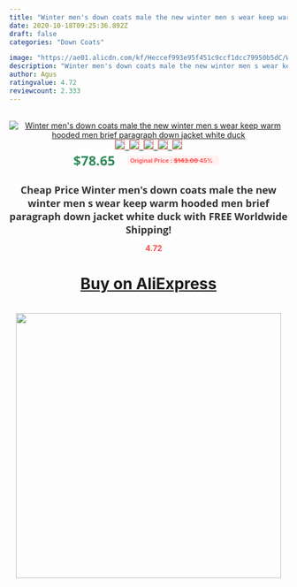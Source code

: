 ```yaml
---
title: "Winter men's down coats male the new winter men s wear keep warm hooded men brief paragraph down jacket white duck"
date: 2020-10-18T09:25:36.892Z
draft: false
categories: "Down Coats"

image: "https://ae01.alicdn.com/kf/Heccef993e95f451c9ccf1dcc79950b5dC/Winter-men-s-down-coats-male-the-new-winter-men-s-wear-keep-warm-hooded-men.jpg"
description: "Winter men's down coats male the new winter men s wear keep warm hooded men brief paragraph down jacket white duck"
author: Agus
ratingvalue: 4.72
reviewcount: 2.333
---
```

<br>
<div style="text-align: center;">
<a href="https://s.click.aliexpress.com/e/_ASuEOt" target="_blank" rel="nofollow noopener noreferrer"><img alt="Winter men's down coats male the new winter men s wear keep warm hooded men brief paragraph down jacket white duck" class="magnifier-image" src="https://ae01.alicdn.com/kf/Heccef993e95f451c9ccf1dcc79950b5dC/Winter-men-s-down-coats-male-the-new-winter-men-s-wear-keep-warm-hooded-men.jpg_640x640.jpg">
<br>
<img style="border:1px solid salmon" src="https://ae01.alicdn.com/kf/Heccef993e95f451c9ccf1dcc79950b5dC/Winter-men-s-down-coats-male-the-new-winter-men-s-wear-keep-warm-hooded-men.jpg_120x120.jpg">&nbsp;&nbsp;<img style="border:1px solid salmon" src="https://ae01.alicdn.com/kf/H8ec57fce72a94d328eb12d4db3f25719F/Winter-men-s-down-coats-male-the-new-winter-men-s-wear-keep-warm-hooded-men.jpg_120x120.jpg">&nbsp;&nbsp;<img style="border:1px solid salmon" src="https://ae01.alicdn.com/kf/H4e3f9e3bc4de4ebd9ca2568f9e738767j/Winter-men-s-down-coats-male-the-new-winter-men-s-wear-keep-warm-hooded-men.jpg_120x120.jpg">&nbsp;&nbsp;<img style="border:1px solid salmon" src="https://ae01.alicdn.com/kf/H6649f89041d74224b1a36faaf743183eP/Winter-men-s-down-coats-male-the-new-winter-men-s-wear-keep-warm-hooded-men.jpg_120x120.jpg">&nbsp;&nbsp;<img style="border:1px solid salmon" src="https://ae01.alicdn.com/kf/Hea740cbcdf3b49d69a93d5f67e6d8875f/Winter-men-s-down-coats-male-the-new-winter-men-s-wear-keep-warm-hooded-men.jpg_120x120.jpg"></a></div><br0>
<div style="text-align: center;"><span style="background-color: white; border: 0px; box-sizing: border-box; color: seagreen; display: inline-block; font-family: &quot;open sans&quot; , &quot;arial&quot; , &quot;helvetica&quot; , sans-serif , &quot;heiti&quot;; font-size: 24px; font-stretch: inherit; font-weight: 700; line-height: inherit; margin: 0px 10px 0px 0px; padding: 0px; vertical-align: middle;">$78.65 </span>
<span style="background: rgb(255 , 241 , 241); border-radius: 3px; border: 0px; box-sizing: border-box; color: #ff4747; display: inline-block; font-family: inherit; font-size: 12px; font-stretch: inherit; font-style: inherit; font-variant: inherit; font-weight: 600; line-height: inherit; margin: 0px; padding: 2px 5px; transform: scale(0.9); vertical-align: middle;">Original Price : <b style="text-decoration: line-through;">$143.00 </b> 45%&nbsp;&nbsp;</span></div>
<h1 style="color: #333333; display: inline-block; font-family: &quot;open sans&quot; , &quot;arial&quot; , &quot;helvetica&quot; , sans-serif , &quot;heiti&quot;; font-size: 18px; font-stretch: inherit; font-weight: 700; text-align: center;">Cheap Price Winter men's down coats male the new winter men s wear keep warm hooded men brief paragraph down jacket white duck with FREE Worldwide Shipping!</h1>
<div style="color: #ff4747; text-align: center;">
<img src="https://4.bp.blogspot.com/-M0ZcTcb-5uY/XleCXlxnR4I/AAAAAAAAAEc/OrjgMkXV1oMQFaCRZj5HQwOCBcu3w1FegCPcBGAYYCw/s1600/star.png" style="height: 15px;">&nbsp;<b>4.72</b></div>
<div class="button_cont" align="center"><a class="buynow_a" href="https://s.click.aliexpress.com/e/_ASuEOt" target="_blank" rel="nofollow noopener noreferrer"><H1>Buy on AliExpress</H1></a></div><br>
<div class="separator" style="clear: both; text-align: center;">
<img src="https://lh3.googleusercontent.com/-pTy5HemUv9M/XlePHvY0dAI/AAAAAAAAAE4/0nX5iRUoIWY8eMW9Dpxeirr157OZliDIgCLcBGAsYHQ/s1600/badge.gif" width="480">
</div>
